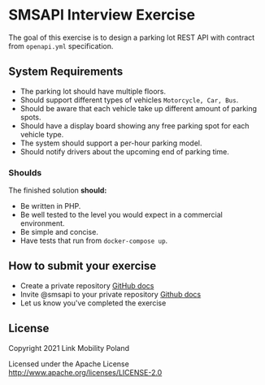 # SMSAPI Interview Exercise

The goal of this exercise is to design a parking lot REST API with contract from `openapi.yml` specification.

## System Requirements
 - The parking lot should have multiple floors.
 - Should support different types of vehicles `Motorcycle, Car, Bus`.
 - Should be aware that each vehicle take up different amount of parking spots.
 - Should have a display board showing any free parking spot for each vehicle type.
 - The system should support a per-hour parking model.
 - Should notify drivers about the upcoming end of parking time.

### Shoulds

The finished solution **should:**
- Be written in PHP.
- Be well tested to the level you would expect in a commercial environment.
- Be simple and concise.
- Have tests that run from `docker-compose up`.


## How to submit your exercise

- Create a private repository [GitHub docs](https://help.github.com/en/articles/create-a-repo)
- Invite @smsapi to your private repository [Github docs](https://help.github.com/en/articles/inviting-collaborators-to-a-personal-repository)
- Let us know you've completed the exercise

## License

Copyright 2021 Link Mobility Poland

Licensed under the Apache License http://www.apache.org/licenses/LICENSE-2.0
